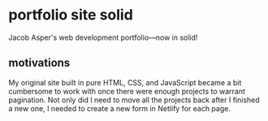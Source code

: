 # portfolio site solid
Jacob Asper's web development portfolio—now in solid!

## motivations
My original site built in pure HTML, CSS, and JavaScript became a bit cumbersome to work with once there were enough projects to warrant pagination. Not only did I need to move all the projects back after I finished a new one, I needed to create a new form in Netlify for each page. 